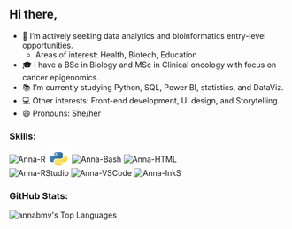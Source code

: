 ## Hi there,

- 🔭 I’m actively seeking data analytics and bioinformatics entry-level opportunities.
  *  Areas of interest: Health, Biotech, Education
- 🎓 I have a BSc in Biology and MSc in Clinical oncology with focus on cancer epigenomics.
- 📚 I’m currently studying Python, SQL, Power BI, statistics, and DataViz.
- 💻 Other interests: Front-end development, UI design, and Storytelling.
- 😄 Pronouns: She/her

### Skills:

<div style="display: inline_block">
  <img align="center" alt="Anna-R" height="30" width="40" src="https://cdn.jsdelivr.net/gh/devicons/devicon/icons/r/r-original.svg">
  <img align="center" alt="Anna-Python" height="30" width="40" src="https://raw.githubusercontent.com/devicons/devicon/master/icons/python/python-original.svg">
  <img align="center" alt="Anna-Bash" height="40" width="40" src="https://img.icons8.com/plasticine/100/null/bash.png">
  <img align="center" alt="Anna-HTML" height="35" width="40" src="https://user-images.githubusercontent.com/64803893/207343737-0d12c4db-11a3-4001-a17f-dbd187f45d0d.png">
 </div>
 <div style="display: inline_block">
  <img align="center" alt="Anna-RStudio" height="20" width="80" src="https://img.shields.io/badge/RStudio-75AADB?style=for-the-badge&logo=RStudio&logoColor=white">
  <img align="center" alt="Anna-VSCode" height="20" width="95" src="https://img.shields.io/badge/Visual_Studio_Code-0078D4?style=for-the-badge&logo=visual%20studio%20code&logoColor=white">
  <img align="center" alt="Anna-InkS" height="20" width="80" src="https://img.shields.io/badge/Inkscape-000000?style=for-the-badge&logo=Inkscape&logoColor=white">
</div>

### GitHub Stats:

![annabmv's Top Languages](https://github-readme-stats.vercel.app/api/top-langs/?username=annabmv&theme=dark&show_icons=true&hide_border=true&layout=compact)

[Bash icon by Icons8: https://icons8.com]: # 
